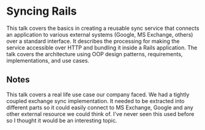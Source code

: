 # Syncing Rails

This talk covers the basics in creating a reusable sync service that connects an 
application to various external systems (Google, MS Exchange, others) 
over a standard interface. It describes the processing for making the 
service accessible over HTTP and bundling it inside a Rails application. 
The talk covers the architecture using OOP design patterns, 
requirements, implementations, and use cases.

## Notes

This talk covers a real life use case our company faced. We had a 
tightly coupled exchange sync implementation. It needed to be extracted 
into different parts so it could easily connect to MS Exchange, Google 
and any other external resource we could think of. I've never seen this 
used before so I thought it would be an interesting topic.

